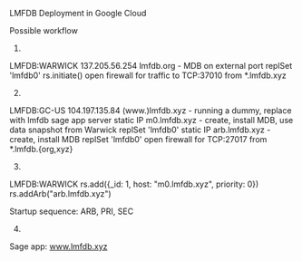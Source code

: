 LMFDB Deployment in Google Cloud

Possible workflow

1. 
LMFDB:WARWICK
137.205.56.254 lmfdb.org - MDB on external port
                           replSet 'lmfdb0'
                           rs.initiate()
                           open firewall for traffic to TCP:37010 from *.lmfdb.xyz

2.
LMFDB:GC-US
104.197.135.84 (www.)lmfdb.xyz - running a dummy, 
                                 replace with lmfdb sage app server
static IP       m0.lmfdb.xyz   - create, install MDB, use data snapshot from Warwick
                                 replSet 'lmfdb0'
static IP       arb.lmfdb.xyz  - create, install MDB
                                 replSet 'lmfdb0'
open firewall for TCP:27017 from *.lmfdb.{org,xyz}

3.
LMFDB:WARWICK
rs.add({_id: 1, host: "m0.lmfdb.xyz", priority: 0})
rs.addArb("arb.lmfdb.xyz")

Startup sequence: ARB, PRI, SEC


4. 
Sage app: www.lmfdb.xyz

